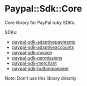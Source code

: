 # Paypal::Sdk::Core

Core library for PayPal ruby SDKs.

SDKs:

* [paypal-sdk-adaptivepayments](https://github.com/paypal/adaptivepayments-sdk-ruby)
* [paypal-sdk-adaptiveaccounts](https://github.com/paypal/adaptiveaccounts-sdk-ruby)
* [paypal-sdk-invoice](https://github.com/paypal/invoice-sdk-ruby)
* [paypal-sdk-permissions](https://github.com/paypal/permissions-sdk-ruby)
* [paypal-sdk-merchant](https://github.com/paypal/merchant-sdk-ruby)
* [paypal-sdk-buttonmanager](https://github.com/paypal/buttonmanager-sdk-ruby)


Note: Don't use this library directly

